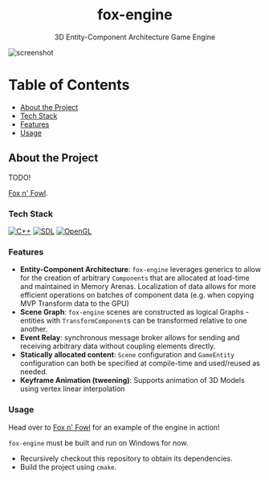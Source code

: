 <div align="center">

  <h1>fox-engine</h1>
  
  <p>
  3D Entity-Component Architecture Game Engine
  </p>

</div>

![screenshot](https://github.com/realchrismartin/fnf/blob/master/img/preview.gif)

# Table of Contents

- [About the Project](#about-the-project)
- [Tech Stack](#tech-stack)
- [Features](#features)
- [Usage](#usage)

## About the Project

TODO!

[Fox n' Fowl](https://github.com/realchrismartin/fox-n-fowl).

### Tech Stack

[![C++](https://img.shields.io/badge/C++-%2300599C.svg?logo=c%2B%2B&logoColor=white)](#)
[![SDL](https://img.shields.io/badge/SDL-blue)](#)
[![OpenGL](https://img.shields.io/badge/OpenGL-blue)](#)

### Features

- **Entity-Component Architecture**: `fox-engine` leverages generics to allow for the creation of arbitrary `Components` that are allocated at load-time and maintained in Memory Arenas. Localization of data allows for more efficient operations on batches of component data (e.g. when copying MVP Transform data to the GPU)
- **Scene Graph**: `fox-engine` scenes are constructed as logical Graphs - entities with `TransformComponent`s can be transformed relative to one another.
- **Event Relay**: synchronous message broker allows for sending and receiving arbitrary data without coupling elements directly.
- **Statically allocated content**: `Scene` configuration and `GameEntity` configuration can both be specified at compile-time and used/reused as needed. 
- **Keyframe Animation (tweening)**: Supports animation of 3D Models using vertex linear interpolation

### Usage 

Head over to [Fox n' Fowl](https://github.com/realchrismartin/fox-n-fowl) for an example of the engine in action!

`fox-engine` must be built and run on Windows for now. 

- Recursively checkout this repository to obtain its dependencies.
- Build the project using `cmake`.